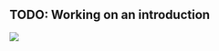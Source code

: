 ## TODO: Working on an introduction 
[![](https://readme-typing-svg.demolab.com?font=Fira+Code&pause=500&color=F70000&width=435&lines=Low-level+programmer;High-level+programmer;WinAPI+rookie)](https://git.io/typing-svg)

<!--
**TheSimomi073/TheSimomi073** is a ✨ _special_ ✨ repository because its `README.md` (this file) appears on your GitHub profile.

Here are some ideas to get you started:

- 🔭 I’m currently working on ...
- 🌱 I’m currently learning ...
- 👯 I’m looking to collaborate on ...
- 🤔 I’m looking for help with ...
- 💬 Ask me about ...
- 📫 How to reach me: ...
- 😄 Pronouns: ...
- ⚡ Fun fact: ...
-->
